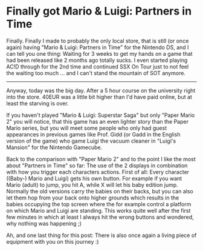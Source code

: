 # Finally got Mario & Luigi: Partners in Time

Finally. Finally I made to probably the only local store, that is still (or once again) having "Mario &amp; Luigi: Partners in Time" for the Nintendo DS, and I can tell you one thing: Waiting for 3 weeks to get my hands on a game that had been released like 2 months ago totally sucks. I even started playing AC!D through for the 2nd time and continued SSX On Tour just to not feel the waiting too much ... and I can't stand the mountain of SOT anymore.



-------------------------------



Anyway, today was the big day. After a 5 hour course on the university right into the store. 40EUR was a little bit higher than I'd have paid online, but at least the starving is over.

If you haven't played "Mario &amp; Luigi: Superstar Saga" but only "Paper Mario 2" you will notice, that this game has an even lighter story than the Paper Mario series, but you will meet some people who only had guest appearances in previous games like Prof. Gidd (or Gadd in the English version of the game) who game Luigi the vacuum cleaner in "Luigi's Mansion" for the Nintendo Gamecube.

Back to the comparison with "Paper Mario 2" and to the point I like the most about "Partners in Time" so far: The use of the 2 displays in combination with how you trigger each characters actions. First of all: Every character ((Baby-) Mario and Luigi) gets his own button. For example if you want Mario (adult) to jump, you hit A, while X will let his baby edition jump. Normally the old versions carry the babies on their backs, but you can also let them hop from your back onto higher grounds which results in the babies occupying the top screen where the for example control a platform on which Mario and Luigi are standing. This works quite well after the first few minutes in which at least I always hit the wrong buttons and wondered, why nothing was happening ;)

Ah, and one last thing for this post: There is also once again a living piece of equipment with you on this journey :)
